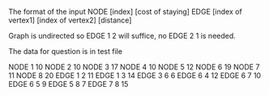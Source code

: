 The format of the input
NODE [index] [cost of staying]
EDGE [index of vertex1] [index of vertex2] [distance]

Graph is undirected so EDGE 1 2 will suffice, no EDGE 2 1 is needed.

The data for question is in test file

NODE 1 10
NODE 2 10
NODE 3 17
NODE 4 10
NODE 5 12
NODE 6 19
NODE 7 11
NODE 8 20
EDGE 1 2 11
EDGE 1 3 14
EDGE 3 6 6
EDGE 6 4 12
EDGE 6 7 10
EDGE 6 5 9
EDGE 5 8 7
EDGE 7 8 15

